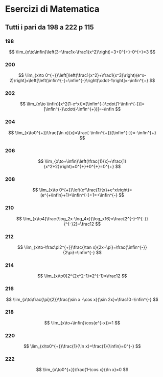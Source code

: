 # Esercizi di Matematica
## Tutti i pari da 198 a 222 p 115

### 198
$$
\lim_{x\to\infin}\left(3+\frac1x-\frac1{x^2}\right)=3+0^{+}-0^{+}=3
$$
### 200
$$
\lim_{x\to 0^{+}}\left[\left(\frac1{x^2}+\frac1{x^3}\right)(e^x-2)\right]=\left[\left(\infin^{-}+\infin^{-}\right)\cdot-1\right]=-\infin^{+}
$$
### 202
$$
\lim_{x\to \infin}[x^2(1-e^x)]=[\infin^{-}\cdot(1-\infin^{-})]=[\infin^{-}\cdot(-\infin^{+})]=-\infin
$$
### 204

$$
	\lim_{x\to0^{+}}\frac{\ln x}{x}=\frac{-\infin^{+}}{\infin^{-}}=-\infin^{+}
$$
### 206
$$
\lim_{x\to+\infin}\left(\frac{1}{x}+\frac{1}{x^2+2}\right)=0^{+}+0^{+}=0^{+}
$$
### 208
$$
\lim_{x\to 0^{+}}\left(e^\frac{1}{x}+e^x\right)=(e^{+\infin}+1)=\infin^{-}+1=+\infin^{-}
$$
### 210
$$
\lim_{x\to4}\frac{\log_2x-\log_4x}{\log_x16}=\frac{2^{-}-1^{-}}{^{-}2}=\frac12
$$
### 212
$$
\lim_{x\to-\frac\pi2^{+}}\frac{\tan x}{2x+\pi}=\frac{\infin^{-}}{2\pi}=\infin^{-}
$$
### 214
$$
\lim_{x\to0}2^{2x^2-1}=2^{-1}=\frac12
$$
### 216
$$
\lim_{x\to\frac{\pi}{2}}\frac{\sin x -\cos x}{\sin 2x}=\frac10=\infin^{-}
$$
### 218
$$
\lim_{x\to+\infin}\cos(e^{-x})=1
$$
### 220
$$
\lim_{x\to0^{+}}\frac{1}{\ln x}=\frac{1}{\infin}=0^{-}
$$
### 222
$$
\lim_{x\to0^{+}}\frac{1-\cos x}{\ln x}=0
$$
